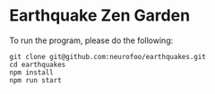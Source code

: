 # Earthquake Zen Garden

To run the program, please do the following:

```{sh}
git clone git@github.com:neurofoo/earthquakes.git
cd earthquakes
npm install
npm run start
```
